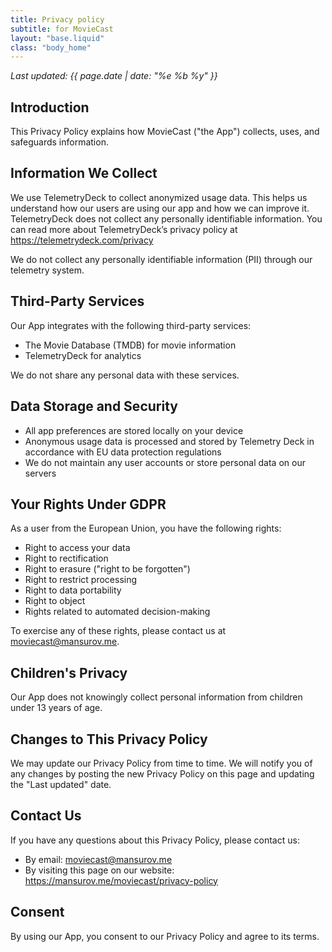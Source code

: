 ```yaml
---
title: Privacy policy
subtitle: for MovieCast
layout: "base.liquid"
class: "body_home"
---
```


<i>Last updated: {{ page.date | date: "%e %b %y" }}</i>

## Introduction

This Privacy Policy explains how MovieCast ("the App") collects, uses, and safeguards information.

## Information We Collect

We use TelemetryDeck to collect anonymized usage data. This helps us understand how our users are using our app and how we can improve it. TelemetryDeck does not collect any personally identifiable information. You can read more about TelemetryDeck’s privacy policy at <https://telemetrydeck.com/privacy>

We do not collect any personally identifiable information (PII) through our telemetry system.

## Third-Party Services

Our App integrates with the following third-party services:

- The Movie Database (TMDB) for movie information
- TelemetryDeck for analytics

We do not share any personal data with these services.

## Data Storage and Security

- All app preferences are stored locally on your device
- Anonymous usage data is processed and stored by Telemetry Deck in accordance with EU data protection regulations
- We do not maintain any user accounts or store personal data on our servers

## Your Rights Under GDPR

As a user from the European Union, you have the following rights:

- Right to access your data
- Right to rectification
- Right to erasure ("right to be forgotten")
- Right to restrict processing
- Right to data portability
- Right to object
- Rights related to automated decision-making

To exercise any of these rights, please contact us at [moviecast@mansurov.me](mailto:moviecast@mansurov.me).

## Children's Privacy

Our App does not knowingly collect personal information from children under 13 years of age.

## Changes to This Privacy Policy

We may update our Privacy Policy from time to time. We will notify you of any changes by posting the new Privacy Policy on this page and updating the "Last updated" date.

## Contact Us

If you have any questions about this Privacy Policy, please contact us:

- By email: [moviecast@mansurov.me](mailto:moviecast@mansurov.me)
- By visiting this page on our website: <https://mansurov.me/moviecast/privacy-policy>

## Consent

By using our App, you consent to our Privacy Policy and agree to its terms.
